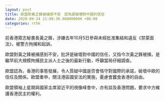 ```yaml
---
layout: post
title: 歐盟對黃之鋒被捕感不安　認為是破壞對中國的信任
date: 2020-09-24 21:08:30.000000000 +08:00
categories: rthk
---
```


前香港眾志秘書長黃之鋒，涉嫌去年10月5日參與未經批准集結和違反《禁蒙面法》，被警方拘捕和起訴。

歐盟對黃之鋒被捕感到不安，批評是破壞對中國的信任，又指今次黃之鋒被捕，是繼早前大規模拘捕民主派人士之後的最新行動，呼籲當局仔細調查。

歐盟認為，香港的事態發展，令人質疑中國是否會恪守對國際的承諾，破壞中歐的信任及關係。歐盟重申，關注港區國安法的實施，憂慮會蠶食香港的自由。

歐盟領袖上星期與國家主席習近平的視像峰會中，亦有談及香港問題，要求中方維護香港民主的權利。

